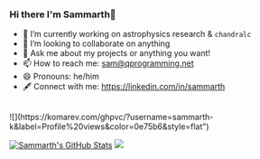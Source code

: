 ### Hi there I'm Sammarth👋

- 🔭 I’m currently working on astrophysics research & `chandralc`
- 👯 I’m looking to collaborate on anything
- 💬 Ask me about my projects or anything you want!
- 📫 How to reach me: sam@qprogramming.net
- 😄 Pronouns: he/him
- 🖋️ Connect with me: https://linkedin.com/in/sammarth
<BR>
![](https://komarev.com/ghpvc/?username=sammarth-k&label=Profile%20views&color=0e75b6&style=flat")

[![Sammarth's GitHub Stats](https://github-readme-stats.vercel.app/api?username=sammarth-k&theme=dark&show_icons=true&count_private=true)](https://github.com/sammarth-k/github-readme-stats)
<img src="https://github-readme-streak-stats.herokuapp.com/?user=sammarth-k&theme=dark">
